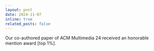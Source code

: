 ```yaml
---
layout: post
date: 2024-11-07
inline: true
related_posts: false
---
```


Our co-authored paper of ACM Multimedia 24 received an honorable mention award [top 1%].
